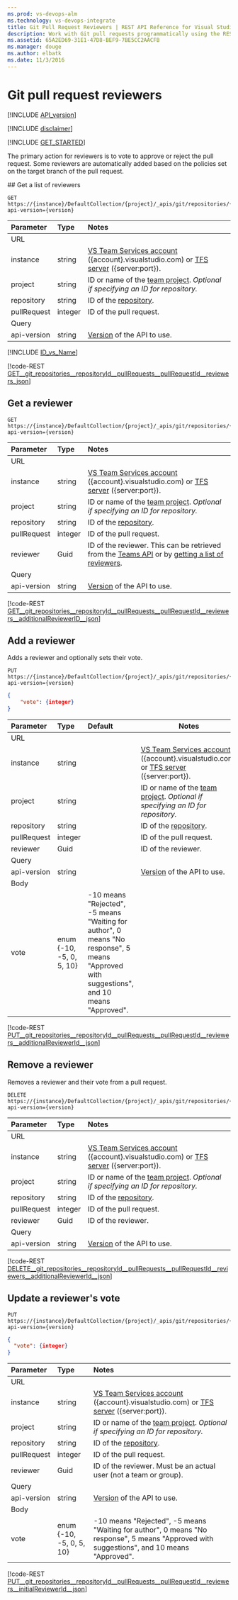 ```yaml
---
ms.prod: vs-devops-alm
ms.technology: vs-devops-integrate
title: Git Pull Request Reviewers | REST API Reference for Visual Studio Team Services and Team Foundation Server
description: Work with Git pull requests programmatically using the REST APIs for Visual Studio Team Services and Team Foundation Server.
ms.assetid: 65A2ED69-31E1-47D8-BEF9-7BE5CC2AACFB
ms.manager: douge
ms.author: elbatk
ms.date: 11/3/2016
---
```


# Git pull request reviewers
[!INCLUDE [API_version](../../_data/version3-preview.md)]

[!INCLUDE [disclaimer](../../_data/disclaimer.md)]

[!INCLUDE [GET_STARTED](../../_data/get-started.md)]

The primary action for reviewers is to vote to approve or reject the pull request.  Some reviewers are
automatically added based on the policies set on the target branch of the pull request.

<a name="get_list" />
## Get a list of reviewers

```no-highlight
GET https://{instance}/DefaultCollection/{project}/_apis/git/repositories/{repository}/pullRequests/{pullRequest}/reviewers?api-version={version}
```

| Parameter   | Type    | Notes
|:------------|:--------|:---------------------------------------------------------------------------------------
| URL
| instance    | string  | [VS Team Services account](/integrate/get-started/rest/basics.md#vs-team-services) ({account}.visualstudio.com) or [TFS server](/integrate/get-started/rest/basics.md#tfs) ({server:port}).
| project     | string  | ID or name of the [team project](../../tfs/projects.md). *Optional if specifying an ID for repository.*
| repository  | string  | ID of the [repository](../repositories.md).
| pullRequest | integer | ID of the pull request.
| Query
| api-version | string  | [Version](../../../get-started/rest/basics.md#versions) of the API to use.

[!INCLUDE [ID_vs_Name](../_data/id_or_name.md)]

[!code-REST [GET__git_repositories__repositoryId__pullRequests__pullRequestId__reviewers_json](../_data/pullRequests/GET__git_repositories__repositoryId__pullRequests__pullRequestId__reviewers.json)]

## Get a reviewer

```no-highlight
GET https://{instance}/DefaultCollection/{project}/_apis/git/repositories/{repository}/pullRequests/{pullRequest}/reviewers/{reviewer}?api-version={version}
```

| Parameter   | Type    | Notes
|:------------|:--------|:---------------------------------------------------------------------------------------
| URL
| instance    | string  | [VS Team Services account](/integrate/get-started/rest/basics.md#vs-team-services) ({account}.visualstudio.com) or [TFS server](/integrate/get-started/rest/basics.md#tfs) ({server:port}).
| project     | string  | ID or name of the [team project](../../tfs/projects.md). *Optional if specifying an ID for repository.*
| repository  | string  | ID of the [repository](../repositories.md).
| pullRequest | integer | ID of the pull request.
| reviewer    | Guid    | ID of the reviewer. This can be retrieved from the [Teams API](../../tfs/teams.md) or by [getting a list of reviewers](#get_list). 
| Query
| api-version | string  | [Version](../../../get-started/rest/basics.md#versions) of the API to use.


[!code-REST [GET__git_repositories__repositoryId__pullRequests__pullRequestId__reviewers__additionalReviewerID__json](../_data/pullRequests/GET__git_repositories__repositoryId__pullRequests__pullRequestId__reviewers__additionalReviewerId_.json)]

## Add a reviewer

Adds a reviewer and optionally sets their vote.

```no-highlight
PUT https://{instance}/DefaultCollection/{project}/_apis/git/repositories/{repository}/pullRequests/{pullRequest}/reviewers/{reviewer}?api-version={version}
```
```json
{
    "vote": {integer}
}
```

| Parameter   | Type                | Default | Notes
|:------------|:--------------------|:--------|---------------------
| URL
| instance    | string              |         | [VS Team Services account](/integrate/get-started/rest/basics.md#vs-team-services) ({account}.visualstudio.com) or [TFS server](/integrate/get-started/rest/basics.md#tfs) ({server:port}).
| project     | string              |         | ID or name of the [team project](../../tfs/projects.md). *Optional if specifying an ID for repository.*
| repository  | string              |         | ID of the [repository](../repositories.md).
| pullRequest | integer             |         | ID of the pull request.
| reviewer    | Guid                |         | ID of the reviewer.
| Query
| api-version | string              |         | [Version](../../../get-started/rest/basics.md#versions) of the API to use.
| Body
| vote        | enum {-10, -5, 0, 5, 10} | -10 means "Rejected", -5 means "Waiting for author", 0 means "No response", 5 means "Approved with suggestions", and 10 means "Approved".

[!code-REST [PUT__git_repositories__repositoryId__pullRequests__pullRequestId__reviewers__additionalReviewerId__json](../_data/pullRequests/PUT__git_repositories__repositoryId__pullRequests__pullRequestId__reviewers__additionalReviewerId_.json)]

## Remove a reviewer

Removes a reviewer and their vote from a pull request.

```no-highlight
DELETE https://{instance}/DefaultCollection/{project}/_apis/git/repositories/{repository}/pullRequests/{pullRequest}/reviewers/{reviewer}?api-version={version}
```

| Parameter   | Type    | Notes
|:------------|:--------|:------------
| URL
| instance    | string  | [VS Team Services account](/integrate/get-started/rest/basics.md#vs-team-services) ({account}.visualstudio.com) or [TFS server](/integrate/get-started/rest/basics.md#tfs) ({server:port}).
| project     | string  | ID or name of the [team project](../../tfs/projects.md). *Optional if specifying an ID for repository.*
| repository  | string  | ID of the [repository](../repositories.md).
| pullRequest | integer | ID of the pull request.
| reviewer    | Guid    | ID of the reviewer.
| Query
| api-version | string  | [Version](../../../get-started/rest/basics.md#versions) of the API to use.

[!code-REST [DELETE__git_repositories__repositoryId__pullRequests__pullRequestId__reviewers__additionalReviewerId__json](../_data/pullRequests/DELETE__git_repositories__repositoryId__pullRequests__pullRequestId__reviewers__additionalReviewerId_.json)]

## Update a reviewer's vote

```no-highlight
PUT https://{instance}/DefaultCollection/{project}/_apis/git/repositories/{repository}/pullRequests/{pullRequest}/reviewers/{reviewer}?api-version={version}
```
```json
{
  "vote": {integer}
}
```

| Parameter   | Type              | Notes |
|:------------|:------------------|:------------|
| URL
| instance    | string            | [VS Team Services account](/integrate/get-started/rest/basics.md#vs-team-services) ({account}.visualstudio.com) or [TFS server](/integrate/get-started/rest/basics.md#tfs) ({server:port}).
| project     | string            | ID or name of the [team project](../../tfs/projects.md). *Optional if specifying an ID for repository.*
| repository  | string            | ID of the [repository](../repositories.md).
| pullRequest | integer           | ID of the pull request. |
| reviewer    | Guid              | ID of the reviewer. Must be an actual user (not a team or group).
| Query
| api-version | string            | [Version](../../../get-started/rest/basics.md#versions) of the API to use.
| Body
| vote        | enum {-10, -5, 0, 5, 10} | -10 means "Rejected", -5 means "Waiting for author", 0 means "No response", 5 means "Approved with suggestions", and 10 means "Approved".

[!code-REST [PUT__git_repositories__repositoryId__pullRequests__pullRequestId__reviewers__initialReviewerId__json](../_data/pullRequests/PUT__git_repositories__repositoryId__pullRequests__pullRequestId__reviewers__initialReviewerId_.json)]

